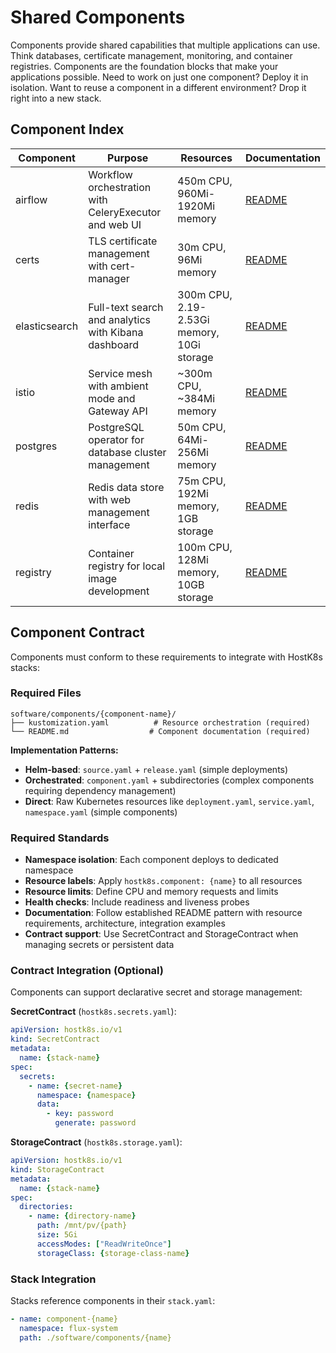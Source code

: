 # Shared Components

Components provide shared capabilities that multiple applications can use. Think databases, certificate management, monitoring, and container registries. Components are the foundation blocks that make your applications possible. Need to work on just one component? Deploy it in isolation. Want to reuse a component in a different environment? Drop it right into a new stack.

## Component Index

| Component | Purpose | Resources | Documentation |
|-----------|---------|-----------|---------------|
| airflow | Workflow orchestration with CeleryExecutor and web UI | 450m CPU, 960Mi-1920Mi memory | [README](airflow/README.md) |
| certs | TLS certificate management with cert-manager | 30m CPU, 96Mi memory | [README](certs/README.md) |
| elasticsearch | Full-text search and analytics with Kibana dashboard | 300m CPU, 2.19-2.53Gi memory, 10Gi storage | [README](elasticsearch/README.md) |
| istio | Service mesh with ambient mode and Gateway API | ~300m CPU, ~384Mi memory | [README](istio/README.md) |
| postgres | PostgreSQL operator for database cluster management | 50m CPU, 64Mi-256Mi memory | [README](postgres/README.md) |
| redis | Redis data store with web management interface | 75m CPU, 192Mi memory, 1GB storage | [README](redis/README.md) |
| registry | Container registry for local image development | 100m CPU, 128Mi memory, 10GB storage | [README](registry/README.md) |

## Component Contract

Components must conform to these requirements to integrate with HostK8s stacks:

### Required Files
```
software/components/{component-name}/
├── kustomization.yaml          # Resource orchestration (required)
└── README.md                  # Component documentation (required)
```

**Implementation Patterns:**
- **Helm-based**: `source.yaml` + `release.yaml` (simple deployments)
- **Orchestrated**: `component.yaml` + subdirectories (complex components requiring dependency management)
- **Direct**: Raw Kubernetes resources like `deployment.yaml`, `service.yaml`, `namespace.yaml` (simple components)

### Required Standards
- **Namespace isolation**: Each component deploys to dedicated namespace
- **Resource labels**: Apply `hostk8s.component: {name}` to all resources
- **Resource limits**: Define CPU and memory requests and limits
- **Health checks**: Include readiness and liveness probes
- **Documentation**: Follow established README pattern with resource requirements, architecture, integration examples
- **Contract support**: Use SecretContract and StorageContract when managing secrets or persistent data

### Contract Integration (Optional)

Components can support declarative secret and storage management:

**SecretContract** (`hostk8s.secrets.yaml`):
```yaml
apiVersion: hostk8s.io/v1
kind: SecretContract
metadata:
  name: {stack-name}
spec:
  secrets:
    - name: {secret-name}
      namespace: {namespace}
      data:
        - key: password
          generate: password
```

**StorageContract** (`hostk8s.storage.yaml`):
```yaml
apiVersion: hostk8s.io/v1
kind: StorageContract
metadata:
  name: {stack-name}
spec:
  directories:
    - name: {directory-name}
      path: /mnt/pv/{path}
      size: 5Gi
      accessModes: ["ReadWriteOnce"]
      storageClass: {storage-class-name}
```

### Stack Integration
Stacks reference components in their `stack.yaml`:

```yaml
- name: component-{name}
  namespace: flux-system
  path: ./software/components/{name}
```
